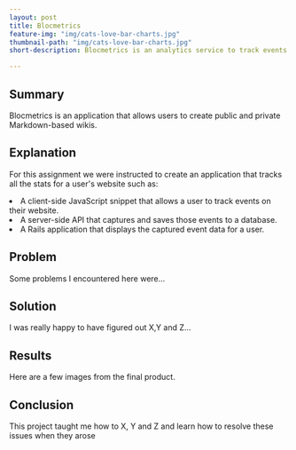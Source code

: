 ```yaml
---
layout: post
title: Blocmetrics
feature-img: "img/cats-love-bar-charts.jpg"
thumbnail-path: "img/cats-love-bar-charts.jpg"
short-description: Blocmetrics is an analytics service to track events on websites.

---
```

<h2>Summary</h2>
<p>Blocmetrics is an application that allows users to create public and private Markdown-based wikis.</p>
<h2>Explanation</h2>
<p>For this assignment we were instructed to create an application that tracks all the stats for a user's website such as:
<li>A client-side JavaScript snippet that allows a user to track events on their website.</li>
<li>A server-side API that captures and saves those events to a database.</li>
<li>A Rails application that displays the captured event data for a user.</li>
<h2>Problem</h2>
<p>Some problems I encountered here were...</p>
<h2>Solution</h2>
<p>I was really happy to have figured out X,Y and Z...</p>
<h2>Results</h2>
<p>Here are a few images from the final product.</p>
<h2>Conclusion</h2>
<p>This project taught me how to X, Y and Z and learn how to resolve these issues when they arose</p>
